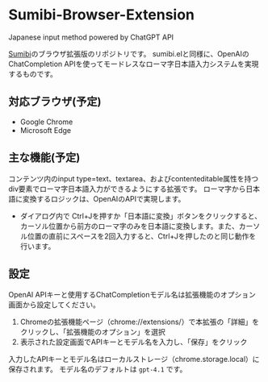 # Sumibi-Browser-Extension

Japanese input method powered by ChatGPT API

[Sumibi](https://github.com/kiyoka/Sumibi)のブラウザ拡張版のリポジトリです。
sumibi.elと同様に、OpenAIのChatCompletion APIを使ってモードレスなローマ字日本語入力システムを実現するものです。

## 対応ブラウザ(予定)

- Google Chrome
- Microsoft Edge

## 主な機能(予定)
コンテンツ内のinput type=text、textarea、およびcontenteditable属性を持つdiv要素でローマ字日本語入力ができるようにする拡張です。
ローマ字から日本語に変換するロジックは、OpenAIのAPIで実現します。
- ダイアログ内で Ctrl+Jを押すか「日本語に変換」ボタンをクリックすると、カーソル位置から前方のローマ字のみを日本語に変換します。また、カーソル位置の直前にスペースを2回入力すると、Ctrl+Jを押したのと同じ動作を行います。

## 設定
OpenAI APIキーと使用するChatCompletionモデル名は拡張機能のオプション画面から設定してください。

1. Chromeの拡張機能ページ（chrome://extensions/）で本拡張の「詳細」をクリックし、「拡張機能のオプション」を選択
2. 表示された設定画面でAPIキーとモデル名を入力し、「保存」をクリック

入力したAPIキーとモデル名はローカルストレージ（chrome.storage.local）に保存されます。
モデル名のデフォルトは `gpt-4.1` です。
